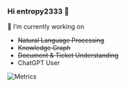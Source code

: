 ### Hi entropy2333 👋

🔭 I’m currently working on
- ~~Natural Language Processing~~
- ~~Knowledge Graph~~
- ~~Document & Ticket Understanding~~
- ChatGPT User

![Metrics](https://gist.githubusercontent.com/entropy2333/39560851901a9f49f9d5e974a09126a6/raw/github-metrics.svg)
